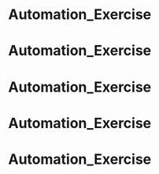# Automation_Exercise
# Automation_Exercise
# Automation_Exercise
# Automation_Exercise
# Automation_Exercise
